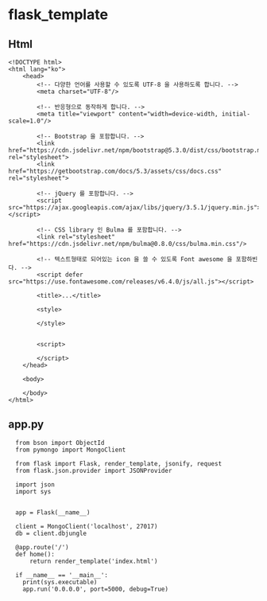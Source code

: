 # flask_template
## Html
    <!DOCTYPE html>
    <html lang="ko">
        <head>
            <!-- 다양한 언어를 사용할 수 있도록 UTF-8 을 사용하도록 합니다. -->
            <meta charset="UTF-8"/>
    
            <!-- 반응형으로 동작하게 합니다. -->
            <meta title="viewport" content="width=device-width, initial-scale=1.0"/>
    
            <!-- Bootstrap 을 포함합니다. -->
            <link href="https://cdn.jsdelivr.net/npm/bootstrap@5.3.0/dist/css/bootstrap.min.css" rel="stylesheet">
            <link href="https://getbootstrap.com/docs/5.3/assets/css/docs.css" rel="stylesheet">
    
            <!-- jQuery 를 포함합니다. -->
            <script src="https://ajax.googleapis.com/ajax/libs/jquery/3.5.1/jquery.min.js"></script>
    
            <!-- CSS library 인 Bulma 를 포함합니다. -->
            <link rel="stylesheet" href="https://cdn.jsdelivr.net/npm/bulma@0.8.0/css/bulma.min.css"/>
    
            <!-- 텍스트형태로 되어있는 icon 을 쓸 수 있도록 Font awesome 을 포함하빈다. -->
            <script defer src="https://use.fontawesome.com/releases/v6.4.0/js/all.js"></script>
    
            <title>...</title>

            <style>
                
            </style>
    
            
            <script>
              
            </script>
        </head>
    
        <body>
         
        </body>
    </html>
    
## app.py
      from bson import ObjectId
      from pymongo import MongoClient
      
      from flask import Flask, render_template, jsonify, request
      from flask.json.provider import JSONProvider
      
      import json
      import sys
      
      
      app = Flask(__name__)
      
      client = MongoClient('localhost', 27017)
      db = client.dbjungle
    
      @app.route('/')
      def home():
          return render_template('index.html')
          
      if __name__ == '__main__':
        print(sys.executable)
        app.run('0.0.0.0', port=5000, debug=True)



  
